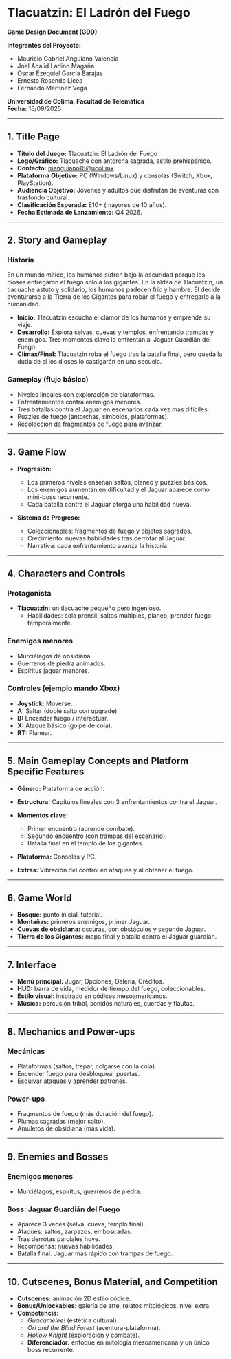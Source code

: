 # Tlacuatzin: El Ladrón del Fuego  
**Game Design Document (GDD)**  

**Integrantes del Proyecto:**  
- Mauricio Gabriel Anguiano Valencia  
- Joel Adalid Ladino Magaña  
- Oscar Ezequiel García Barajas  
- Ernesto Rosendo Licea  
- Fernando Martinez Vega  

**Universidad de Colima, Facultad de Telemática**  
**Fecha:** 15/09/2025  

---

## 1. Title Page  
- **Título del Juego:** Tlacuatzin: El Ladrón del Fuego  
- **Logo/Gráfico:** Tlacuache con antorcha sagrada, estilo prehispánico.  
- **Contacto:** manguiano16@ucol.mx  
- **Plataforma Objetivo:** PC (Windows/Linux) y consolas (Switch, Xbox, PlayStation).  
- **Audiencia Objetivo:** Jóvenes y adultos que disfrutan de aventuras con trasfondo cultural.  
- **Clasificación Esperada:** E10+ (mayores de 10 años).  
- **Fecha Estimada de Lanzamiento:** Q4 2026.  

---

## 2. Story and Gameplay  

### Historia  
En un mundo mítico, los humanos sufren bajo la oscuridad porque los dioses entregaron el fuego solo a los gigantes. En la aldea de Tlacuatzin, un tlacuache astuto y solidario, los humanos padecen frío y hambre. Él decide aventurarse a la Tierra de los Gigantes para robar el fuego y entregarlo a la humanidad.  

- **Inicio:** Tlacuatzin escucha el clamor de los humanos y emprende su viaje.  
- **Desarrollo:** Explora selvas, cuevas y templos, enfrentando trampas y enemigos. Tres momentos clave lo enfrentan al Jaguar Guardián del Fuego.  
- **Clímax/Final:** Tlacuatzin roba el fuego tras la batalla final, pero queda la duda de si los dioses lo castigarán en una secuela.  

### Gameplay (flujo básico)  
- Niveles lineales con exploración de plataformas.  
- Enfrentamientos contra enemigos menores.  
- Tres batallas contra el Jaguar en escenarios cada vez más difíciles.  
- Puzzles de fuego (antorchas, símbolos, plataformas).  
- Recolección de fragmentos de fuego para avanzar.  

---

## 3. Game Flow  
- **Progresión:**  
  - Los primeros niveles enseñan saltos, planeo y puzzles básicos.  
  - Los enemigos aumentan en dificultad y el Jaguar aparece como mini-boss recurrente.  
  - Cada batalla contra el Jaguar otorga una habilidad nueva.  

- **Sistema de Progreso:**  
  - Coleccionables: fragmentos de fuego y objetos sagrados.  
  - Crecimiento: nuevas habilidades tras derrotar al Jaguar.  
  - Narrativa: cada enfrentamiento avanza la historia.  

---

## 4. Characters and Controls  

### Protagonista  
- **Tlacuatzin:** un tlacuache pequeño pero ingenioso.  
  - Habilidades: cola prensil, saltos múltiples, planeo, prender fuego temporalmente.  

### Enemigos menores  
- Murciélagos de obsidiana.  
- Guerreros de piedra animados.  
- Espíritus jaguar menores.  

### Controles (ejemplo mando Xbox)  
- **Joystick:** Moverse.  
- **A:** Saltar (doble salto con upgrade).  
- **B:** Encender fuego / interactuar.  
- **X:** Ataque básico (golpe de cola).  
- **RT:** Planear.  

---

## 5. Main Gameplay Concepts and Platform Specific Features  
- **Género:** Plataforma de acción.  
- **Estructura:** Capítulos lineales con 3 enfrentamientos contra el Jaguar.  
- **Momentos clave:**  
  - Primer encuentro (aprende combate).  
  - Segundo encuentro (con trampas del escenario).  
  - Batalla final en el templo de los gigantes.  

- **Plataforma:** Consolas y PC.  
- **Extras:** Vibración del control en ataques y al obtener el fuego.  

---

## 6. Game World  
- **Bosque:** punto inicial, tutorial.  
- **Montañas:** primeros enemigos, primer Jaguar.  
- **Cuevas de obsidiana:** oscuras, con obstáculos y segundo Jaguar.  
- **Tierra de los Gigantes:** mapa final y batalla contra el Jaguar guardián.  

---

## 7. Interface  
- **Menú principal:** Jugar, Opciones, Galería, Créditos.  
- **HUD:** barra de vida, medidor de tiempo del fuego, coleccionables.  
- **Estilo visual:** inspirado en códices mesoamericanos.  
- **Música:** percusión tribal, sonidos naturales, cuerdas y flautas.  

---

## 8. Mechanics and Power-ups  
### Mecánicas  
- Plataformas (saltos, trepar, colgarse con la cola).  
- Encender fuego para desbloquear puertas.  
- Esquivar ataques y aprender patrones.  

### Power-ups  
- Fragmentos de fuego (más duración del fuego).  
- Plumas sagradas (mejor salto).  
- Amuletos de obsidiana (más vida).  

---

## 9. Enemies and Bosses  
### Enemigos menores  
- Murciélagos, espíritus, guerreros de piedra.  

### Boss: Jaguar Guardián del Fuego  
- Aparece 3 veces (selva, cueva, templo final).  
- Ataques: saltos, zarpazos, emboscadas.  
- Tras derrotas parciales huye.  
- Recompensa: nuevas habilidades.  
- Batalla final: Jaguar más rápido con trampas de fuego.  

---

## 10. Cutscenes, Bonus Material, and Competition  
- **Cutscenes:** animación 2D estilo códice.  
- **Bonus/Unlockables:** galería de arte, relatos mitológicos, nivel extra.  
- **Competencia:**  
  - *Guacamelee!* (estética cultural).  
  - *Ori and the Blind Forest* (aventura-plataforma).  
  - *Hollow Knight* (exploración y combate).  
  - **Diferenciador:** enfoque en mitología mesoamericana y un único boss recurrente.  

